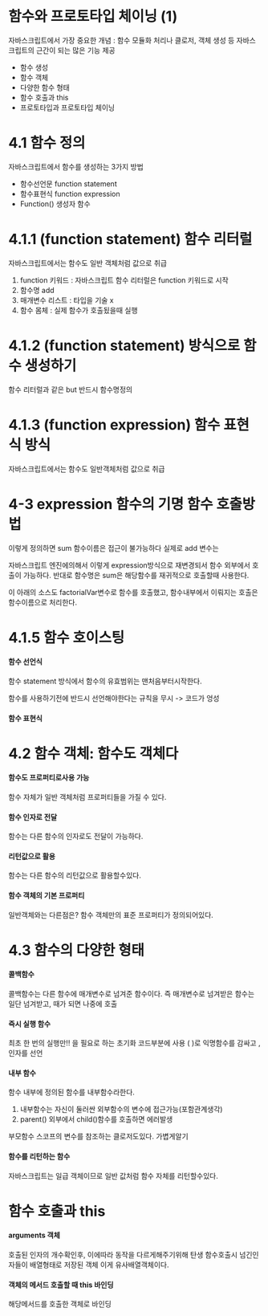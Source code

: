 # 함수와 프로토타입 체이닝 (1)

자바스크립트에서 가장 중요한 개념 : 함수 모듈화 처리나 클로저, 객체 생성 등 자바스크립트의 근간이 되는 많은 기능 제공

- 함수 생성
- 함수 객체
- 다양한 함수 형태
- 함수 호출과 this
- 프로토타입과 프로토타입 체이닝

# 4.1 함수 정의

자바스크립트에서 함수를 생성하는 3가지 방법

- 함수선언문 function statement
- 함수표현식 function expression
- Function() 생성자 함수

# 4.1.1 (function statement) 함수 리터럴

자바스크립트에서는 함수도 일반 객체처럼 값으로 취급

1. function 키워드 : 자바스크립트 함수 리터럴은 function 키워드로 시작
2. 함수명 add
3. 매개변수 리스트 : 타입을 기술 x
4. 함수 몸체 : 실제 함수가 호출됬을때 실행

# 4.1.2 (function statement) 방식으로 함수 생성하기

함수 리터럴과 같은 but 반드시 함수명정의

# 4.1.3 (function expression) 함수 표현식 방식

자바스크립트에서는 함수도 일반객체처럼 값으로 취급

# 4-3 expression 함수의 기명 함수 호출방법

이렇게 정의하면 sum 함수이름은 접근이 불가능하다
실제로 add 변수는

자바스크립트 엔진에의해서 이렇게 expression방식으로 재변경되서
함수 외부에서 호출이 가능하다.
반대로 함수명은 sum은 해당함수를 재귀적으로 호출할때 사용한다.

이 아래의 소스도 factorialVar변수로 함수를 호출했고,
함수내부에서 이뤄지는 호출은 함수이름으로 처리한다.

# 4.1.5 함수 호이스팅

#### 함수 선언식

함수 statement 방식에서 함수의 유효범위는 맨처음부터시작한다.

함수를 사용하기전에 반드시 선언해야한다는 규칙을 무시 -> 코드가 엉성

#### 함수 표현식

# 4.2 함수 객체: 함수도 객체다

#### 함수도 프로퍼티로사용 가능

함수 자체가 일반 객체처럼 프로퍼티들을 가질 수 있다.

#### 함수 인자로 전달

함수는 다른 함수의 인자로도 전달이 가능하다.

#### 리턴값으로 활용

함수는 다른 함수의 리턴값으로 활용할수있다.

#### 함수 객체의 기본 프로퍼티

일반객체와는 다른점은? 함수 객체만의 표준 프로퍼티가 정의되어있다.

# 4.3 함수의 다양한 형태

#### 콜백함수

콜백함수는 다른 함수에 매개변수로 넘겨준 함수이다.
즉 매개변수로 넘겨받은 함수는 일단 넘겨받고, 때가 되면 나중에 호출

#### 즉시 실행 함수

최초 한 번의 실행만!! 을 필요로 하는 초기화 코드부분에 사용
( )로 익명함수를 감싸고 , 인자를 선언

#### 내부 함수

함수 내부에 정의된 함수를 내부함수라한다.

1. 내부함수는 자신이 둘러싼 외부함수의 변수에 접근가능(포함관계생각)
2. parent() 외부에서 child()함수를 호출하면 에러발생

부모함수 스코프의 변수를 참조하는 클로저도있다. 가볍게알기

#### 함수를 리턴하는 함수

자바스크립트는 일급 객체이므로 일반 값처럼 함수 자체를 리턴할수있다.

# 함수 호출과 this

#### arguments 객체

호출된 인자의 개수확인후, 이에따라 동작을 다르게해주기위해 탄생
함수호출시 넘긴인자들이 배열형태로 저장된 객체
이게 유사배열객체이다.

#### 객체의 메서드 호출할 때 this 바인딩

해당메서드를 호출한 객체로 바인딩
